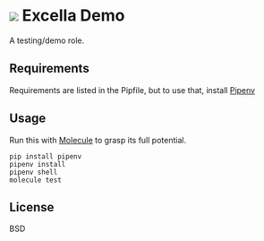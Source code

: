 ![](https://travis-ci.org/champain/excella_ansible_demo.svg?branch=master)
Excella Demo
=========

A testing/demo role.

Requirements
------------

Requirements are listed in the Pipfile, but to use that, install [Pipenv](https://docs.pipenv.org/)


Usage
-----

Run this with [Molecule](http://molecule.readthedocs.io/en/latest/) to grasp its full potential.

```
pip install pipenv
pipenv install
pipenv shell
molecule test
```

License
-------

BSD
